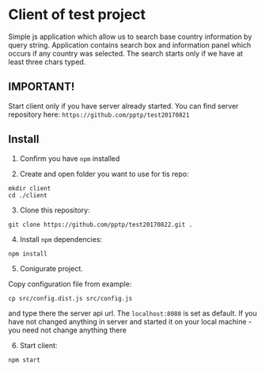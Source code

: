 Client of test project
======================

Simple js application which allow us to search base country information by query string.
Application contains search box and information panel which occurs if any country was selected.
The search starts only if we have at least three chars typed.


IMPORTANT!
----------

Start client only if you have server already started.
You can find server repository here: ```https://github.com/pptp/test20170821```


Install
-------

1. Confirm you have ```npm``` installed

2. Create and open folder you want to use for tis repo:
```
mkdir client
cd ./client
```

3. Clone this repository:
```
git clone https://github.com/pptp/test20170822.git .
```

4. Install ```npm``` dependencies:
```
npm install
```

5. Conigurate project.

Copy configuration file from example:

```
cp src/config.dist.js src/config.js
```

and type there the server api url.
The ```localhost:8080``` is set as default. If you have not changed anything in server and started it on your local machine - you need not change anything there


6. Start client:
```
npm start
```
